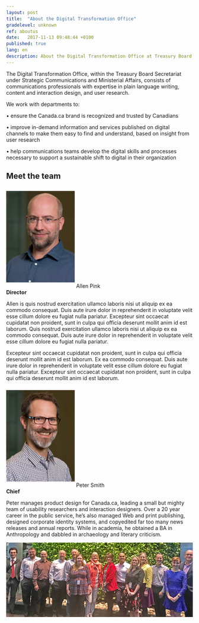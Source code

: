 ```yaml
---
layout: post
title:  "About the Digital Transformation Office"
gradelevel: unknown
ref: aboutus
date:   2017-11-13 09:48:44 +0100
published: true
lang: en
description: About the Digital Transformation Office at Treasury Board of Canada Secretariat. 
---
```

The Digital Transformation Office, within the Treasury Board Secretariat under Strategic Communications and Ministerial Affairs, consists of communications professionals with expertise in plain language writing, content and interaction design, and user research.

We work with departments to:

•	ensure the Canada.ca brand is recognized and trusted by Canadians

•	improve in-demand information and services published on digital channels to make them easy to find and understand, based on insight from user research

•	help communications teams develop the digital skills and processes necessary to support a sustainable shift to digital in their organization



## Meet the team

<div class="col-md-3 col-xs-12">
   <div class="pull-left">
   <img class="img-responsive"  style="margin-bottom: 15px; padding-top: 10px;" src="/images/DTO_blog_photo_DSC_3853_277x370.jpg" width="185px" alt="Allen Pink" />
      Allen Pink <br>
      <b style="padding-bottom: 45px;"> Director </b>
   </div>
</div>


<div class="col-md-9 col-xs-12">
<figcaption class="center-block">

   
<p>Allen is quis nostrud exercitation ullamco laboris nisi ut aliquip ex ea commodo consequat. Duis aute irure dolor in reprehenderit in voluptate velit esse cillum dolore eu fugiat nulla pariatur. Excepteur sint occaecat cupidatat non proident, sunt in culpa qui officia deserunt mollit anim id est laborum. Quis nostrud exercitation ullamco laboris nisi ut aliquip ex ea commodo consequat. Duis aute irure dolor in reprehenderit in voluptate velit esse cillum dolore eu fugiat nulla pariatur.</p>

<p>Excepteur sint occaecat cupidatat non proident, sunt in culpa qui officia deserunt mollit anim id est laborum. Ex ea commodo consequat. Duis aute irure dolor in reprehenderit in voluptate velit esse cillum dolore eu fugiat nulla pariatur. Excepteur sint occaecat cupidatat non proident, sunt in culpa qui officia deserunt mollit anim id est laborum.</p>

</figcaption>
</div>

<div class="clearfix"></div>


<div class="col-md-3 col-xs-12">
   <div class="pull-left">
   <img class="img-responsive"  style="margin-bottom: 15px; padding-top: 10px;" src="/images/DTO_blog_photo_DSC_3862_277x370.jpg" width="185px" alt="Peter Smith" />
      Peter Smith<br>
      <b style="padding-bottom: 45px;">Chief</b>
   </div>
</div>


<div class="col-md-9 col-xs-12">
<figcaption class="center-block">

   
<p>Peter manages product design for Canada.ca, leading a small but mighty team of usability researchers and interaction designers. Over a 20 year career in the public service, he’s also managed Web and print publishing, designed corporate identity systems, and copyedited far too many news releases and annual reports. While in academia, he obtained a BA in Anthropology and dabbled in archaeology and literary criticism.</p>

</figcaption>
</div>

<div class="clearfix"></div>
<img class="img-responsive" src="/images/team_photo_Oct_2017_965x385px.jpg" alt="Photo of the DTO team, October 2017" />


